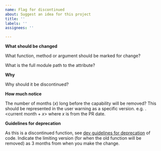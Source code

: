 ```yaml
---
name: Flag for discontinued
about: Suggest an idea for this project
title: ''
labels: ''
assignees: ''

---
```


**What should be changed**

What function, method or argument should be marked for change?

What is the full module path to the attribute?

**Why**

Why should it be discontinued?

**How much notice**

The number of months (*x*) long before the capability will be removed? This should be represented in the user warning as a specific version. e.g. <current year>.<current month + *x*> where *x* is from the PR date.  

**Guidelines for deprecation**

As this is a discontinued function, see [dev guidelines for deprecation](https://github.com/cogent3/c3dev/wiki/Deprecating-Code) of code. Indicate the limiting version (for when the old function will be removed) as 3 months from when you make the change.

